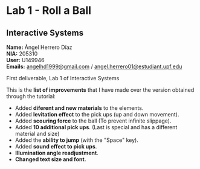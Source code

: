 # Lab 1 - Roll a Ball<br />
## Interactive Systems<br />
**Name:** Àngel Herrero Díaz <br />
**NIA:** 205310<br />
**User:** U149946<br />
**Emails:** angelhd1999@gmail.com / angel.herrero01@estudiant.upf.edu<br />

First deliverable, Lab 1 of Interactive Systems<br />

This is the **list of improvements** that I have made over the version obtained through the tutorial:<br />
  -  Added **diferent and new materials** to the elements.<br />
  -  Added **levitation effect** to the pick ups (up and down movement).<br />
  -  Added **scouring force** to the ball (To prevent infinite slippage).<br />
  -  Added **10 additional pick ups**. (Last is special and has a different material and size)<br />
  -  Added the **ability to jump** (with the "Space" key).<br />
  -  Added **sound effect to pick ups**.<br />
  -  **Illumination angle readjustment**.<br />
  -  **Changed text size and font.**<br />
